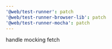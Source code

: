 ```yaml
---
'@web/test-runner': patch
'@web/test-runner-browser-lib': patch
'@web/test-runner-mocha': patch
---
```


handle mocking fetch
